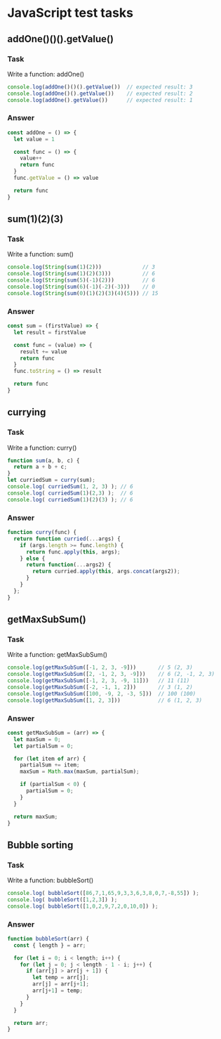 # JavaScript test tasks

## addOne()()().getValue()
### Task
Write a function: addOne()
```javascript
console.log(addOne()()().getValue())  // expected result: 3
console.log(addOne()().getValue())    // expected result: 2
console.log(addOne().getValue())      // expected result: 1
```
### Answer
```javascript
const addOne = () => {
  let value = 1

  const func = () => {
    value++
    return func
  }
  func.getValue = () => value

  return func
}
```

## sum(1)(2)(3)
### Task
Write a function: sum()
```javascript
console.log(String(sum(1)(2)))             // 3
console.log(String(sum(1)(2)(3)))          // 6
console.log(String(sum(5)(-1)(2)))         // 6
console.log(String(sum(6)(-1)(-2)(-3)))    // 0
console.log(String(sum(0)(1)(2)(3)(4)(5))) // 15
```
### Answer
```javascript
const sum = (firstValue) => {
  let result = firstValue

  const func = (value) => {
    result += value
    return func
  }
  func.toString = () => result

  return func
}
```

## currying
### Task
Write a function: curry()
```javascript
function sum(a, b, c) {
  return a + b + c;
}
let curriedSum = curry(sum);
console.log( curriedSum(1, 2, 3) ); // 6
console.log( curriedSum(1)(2,3) );  // 6
console.log( curriedSum(1)(2)(3) ); // 6
```
### Answer
```javascript
function curry(func) {
  return function curried(...args) {
    if (args.length >= func.length) {
      return func.apply(this, args);
    } else {
      return function(...args2) {
        return curried.apply(this, args.concat(args2));
      }
    }
  };
}
```

## getMaxSubSum()
### Task
Write a function: getMaxSubSum()
```javascript
console.log(getMaxSubSum([-1, 2, 3, -9]))       // 5 (2, 3)
console.log(getMaxSubSum([2, -1, 2, 3, -9]))    // 6 (2, -1, 2, 3)
console.log(getMaxSubSum([-1, 2, 3, -9, 11]))   // 11 (11)
console.log(getMaxSubSum([-2, -1, 1, 2]))       // 3 (1, 2)
console.log(getMaxSubSum([100, -9, 2, -3, 5]))  // 100 (100)
console.log(getMaxSubSum([1, 2, 3]))            // 6 (1, 2, 3)
```
### Answer
```javascript
const getMaxSubSum = (arr) => {
  let maxSum = 0;
  let partialSum = 0;

  for (let item of arr) {
    partialSum += item;
    maxSum = Math.max(maxSum, partialSum);

    if (partialSum < 0) {
      partialSum = 0;
    }
  }

  return maxSum;
}
```

## Bubble sorting
### Task
Write a function: bubbleSort()
```javascript
console.log( bubbleSort([86,7,1,65,9,3,3,6,3,8,0,7,-8,55]) );
console.log( bubbleSort([1,2,3]) );
console.log( bubbleSort([1,0,2,9,7,2,0,10,0]) );
```
### Answer
```javascript
function bubbleSort(arr) {
  const { length } = arr;

  for (let i = 0; i < length; i++) {
    for (let j = 0; j < length - 1 - i; j++) {
      if (arr[j] > arr[j + 1]) {
        let temp = arr[j];
        arr[j] = arr[j+1];
        arr[j+1] = temp;
      }
    }
  }

  return arr;
}
```
